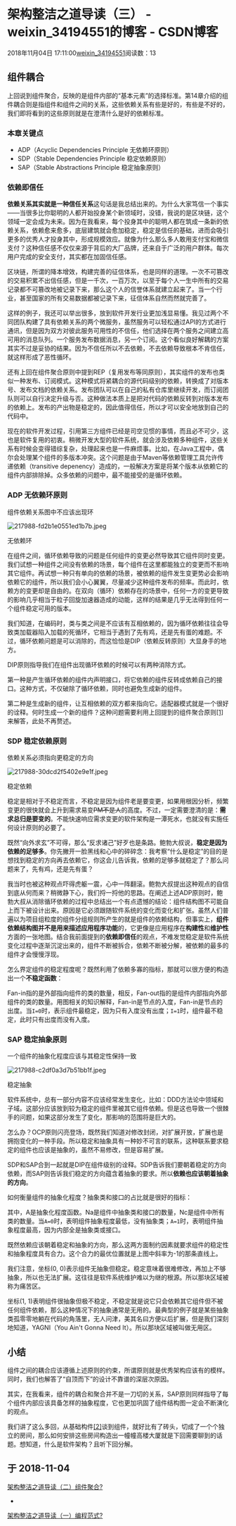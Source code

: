 # 架构整洁之道导读（三） - weixin_34194551的博客 - CSDN博客












2018年11月04日 17:11:00[weixin_34194551](https://me.csdn.net/weixin_34194551)阅读数：13









## 组件耦合

上回说到组件聚合，反映的是组件内部的“基本元素”的选择标准。第14章介绍的组件耦合则是指组件和组件之间的关系，这些依赖关系有些是好的，有些是不好的，我们即将看到的这些原则就是在澄清什么是好的依赖标准。

### 本章关键点
- ADP（Acyclic Dependencies Principle 无依赖环原则）
- SDP（Stable Dependencies Principle 稳定依赖原则）
- SAP（Stable Abstractions Principle 稳定抽象原则）

### 依赖即信任

**依赖关系其实就是一种信任关系**这句话是我总结出来的。为什么大家笃信一个事实——当很多比你聪明的人都开始投身某个新领域时，没错，我说的是区块链，这个领域一定会成为未来。因为在我看来，每个投身其中的聪明人都在筑成一条新的依赖关系，依赖愈来愈多，底层建筑就会愈加稳定，稳定是信任的基础，进而会吸引更多的优秀人才投身其中，形成规模效应。就像为什么那么多人敢用支付宝和微信支付？这种信任感不仅仅来源于背后的大厂品牌，还来自于广泛的用户群体。每次用户完成的安全支付，其实都在加固信任感。

区块链，所谓的降本增效，构建完善的征信体系，也是同样的道理。一次不可篡改的交易积累不出信任感，但是一千次，一百万次，以至于每个人一生中所有的交易记录都不可篡改地被记录下来，那么这个人的信誉体系就建立起来了。当一个行业，甚至国家的所有交易数据都被记录下来，征信体系自然而然就完善了。

这样的例子，我还可以举出很多，放到软件开发行业更加浅显易懂。我见过两个不同团队构建了具有依赖关系的两个微服务，虽然服务可以轻松通过API的方式进行通讯，但是因为双方对彼此服务可用性的不信任，他们选择在两个服务之间建立高可用的消息队列。一个服务发布数据消息，另一个订阅。这个看似良好解耦的方案其实不过是妥协的结果。因为不信任所以不去依赖，不去依赖导致根本不肯信任，就这样形成了恶性循环。

还有上回在组件聚合原则中提到REP（复用发布等同原则），其实组件的发布也类似一种发布、订阅模式。这种模式将紧耦合的源代码级别的依赖，转换成了对版本号、发布文档的依赖关系。发布团队可以在自己的私有仓库里继续开发，而订阅团队则可以自行决定升级与否。这种做法本质上是把对代码的依赖反转到对版本发布的依赖上。发布的产出物是稳定的，因此值得信任，所以才可以安全地放到自己的代码中。

现在的软件开发过程，引用第三方组件已经是司空见惯的事情，而且必不可少，这也是软件复用的初衷。稍微开发大型的软件系统，就会涉及依赖多种组件，这些关系有时候会变得错综复杂，处理起来也是一件麻烦事。比如，在Java工程中，偶尔会处理某个组件的多版本冲突。这个问题是由于Maven等依赖管理工具允许传递依赖（transitive depenency）造成的，一般解决方案是将某个版本从依赖它的组件内部排除掉。众多依赖的问题中，最不能接受的是循环依赖。

### ADP 无依赖环原则

> 
组件依赖关系图中不应该出现环






![217988-fd2b1e0551ed1b7b.jpeg](https://upload-images.jianshu.io/upload_images/217988-fd2b1e0551ed1b7b.jpeg)


无依赖环


在组件之间，循环依赖导致的问题是任何组件的变更必然导致其它组件同时变更。我们试想一种组件之间没有依赖的场景，每个组件在这里都能独立的变更而不影响其它组件。再试想一种只有单向的依赖的场景，被依赖的组件发生变更势必会影响依赖它的组件，所以我们会小心翼翼，尽量减少这种组件发布的频率。而此时，依赖方的变更却是自由的。在双向（循环）依赖存在的场景中，任何一方的变更导致的影响几乎相当于粒子回旋加速器造成的动能，这样的结果是几乎无法得到任何一个组件稳定可用的版本。

我们知道，在编码时，类与类之间是不应该有互相依赖的，因为循环依赖往往会导致类加载器陷入加载的死循环，它相当于遇到了先有鸡，还是先有蛋的难题。不过，循环依赖问题是可以消除的，而这恰恰是DIP（依赖反转原则）大显身手的地方。

DIP原则指导我们在组件出现循环依赖的时候可以有两种消除方式。

第一种是产生循环依赖的组件内声明接口，将它依赖的组件反转成依赖自己的接口。这种方式，不仅破除了循环依赖，同时也避免生成新的组件。

第二种是生成新的组件，让互相依赖的双方都来指向它。适配器模式就是一个很好的诠释。何时生成一个新的组件？这种问题需要利用上回提到的组件聚合原则[[1]](#fn1)来解答，此处不再赘述。

### SDP 稳定依赖原则

> 
依赖关系必须指向更稳定的方向






![217988-30dcd2f5402e9e1f.jpeg](https://upload-images.jianshu.io/upload_images/217988-30dcd2f5402e9e1f.jpeg)


稳定依赖


稳定是相对于不稳定而言，不稳定是因为组件老是要变更，如果用根因分析，频繁变更的很快就会上升到需求易变~~PM不是人~~的高度。不过，一定需要澄清的是：**需求总归是要变的**。不能快速响应需求变更的软件架构是一潭死水，也就没有实施任何设计原则的必要了。

既然“向外求玄”不可得，那么“反求诸己”好歹也是条路。鲍勃大叔说，**稳定是因为依赖的足够多**。你先撇开一脸黑线和心中的碎碎念：我考察“什么是稳定”的目的是想找到稳定的方向再去依赖它，你这会儿告诉我，依赖的足够多就稳定了？那么问题来了，先有鸡，还是先有蛋？

我当时也被这种观点吓得虎躯一震，心中一阵翻滚。鲍勃大叔提出这种观点的自信到底从何而来？稍微静下心，我们捋一捋他的思路。在阐述上述ADP原则时，鲍勃大叔从消除循环依赖的过程中总结出一个有点遗憾的结论：组件结构图不可能自上而下被设计出来。原因是它必须跟随软件系统的变化而变化和扩张。虽然人们普遍以为项目组粒度的组件分组规则所产生的就是组件的依赖结构，但事实上，**组件依赖结构图并不是用来描述应用程序功能**的，它更像是应用程序在**构建性**和**维护性**方面的一张地图。结合我前面提到的**依赖即信任**的观点，不难发觉稳定是软件系统变化过程中逐渐沉淀出来的，组件不断被拆合，依赖不断被分解，被依赖的最多的组件才会慢慢浮现。

怎么界定组件的稳定程度呢？既然利用了依赖多寡的指标，那就可以很方便的构造出一个**不稳定函数**：



Fan-in指的是外部指向组件的类的数量，相反，Fan-out指的是组件内部指向外部组件的类的数量。用图相关的知识解释，Fan-in是节点的入度，Fan-in是节点的出度。当`I=0`时，表示组件最稳定，因为只有入度没有出度；`I=1`时，组件最不稳定，此时只有出度而没有入度。

### SAP 稳定抽象原则

> 
一个组件的抽象化程度应该与其稳定性保持一致






![217988-c2df0a3d7b51bb1f.jpeg](https://upload-images.jianshu.io/upload_images/217988-c2df0a3d7b51bb1f.jpeg)


稳定抽象


软件系统中，总有一部分内容不应该经常发生变化，比如：DDD方法论中领域和子域。这部分应该放到较为稳定的组件里被其它组件依赖。但是这也导致一个很棘手的问题，如果这部分发生了变化，那影响的范围将是巨大的。

怎么办？OCP原则闪亮登场，既然我们知道对修改封闭，对扩展开放，扩展也是拥抱变化的一种手段。所以稳定和抽象具有一种妙不可言的联系，这种联系要求稳定的组件也应该是抽象的，虽然不易修改，但是容易扩展。

SDP和SAP合到一起就是DIP在组件级别的诠释。SDP告诉我们要朝着稳定的方向依赖，而SAP则告诉我们稳定的方向蕴含着抽象的要求。所以**依赖也应该朝着抽象的方向**。

如何衡量组件的抽象化程度？抽象类和接口的占比就是很好的指标：



其中，A是抽象化程度函数。Na是组件中抽象类和接口的数量，Nc是组件中所有类的数量。当`A=0`时，表明组件抽象程度最低，没有抽象类；`A=1`时，表明组件抽象程度最高，因为内部全是抽象类或接口。

既然依赖应该朝着稳定和抽象的方向，那么这两方面制约因素就要求组件的稳定性和抽象程度具有合力。这个合力的最优位置就是上图中斜率为-1的那条直线上。

我们注意，坐标(0, 0)表示组件无抽象但稳定。稳定意味着很难修改，再加上不够抽象，所以也无法扩展。这往往是软件系统维护难以为继的根源。所以那块区域被称为痛苦区。

坐标(1, 1)表明组件很抽象但极不稳定，不稳定就是说它只会依赖其它组件但不被任何组件依赖，那么这种情况下的抽象通常是无用的。最典型的例子就是某些抽象类孤零零地躺在代码的角落里，无人问津，美其名曰方便以后扩展，但是我们深刻地知道，YAGNI（You Ain't Gonna Need It）。所以那块区域被叫做无用区。

## 小结

组件之间的耦合应该遵循上述原则的约束，所谓原则就是优秀架构应该有的模样。同时，我们也解答了“自顶而下”的设计不靠谱的深层次原因。

其实，在我看来，组件的耦合和聚合并不是一刀切的关系，SAP原则同样指导了每个组件内部应该具备怎样的抽象程度，它也更加巩固了组件结构图一定会不断演化的观点。

我们讲了这么多回，从基础构件[[2]](#fn2)谈到组件，就好比有了砖头，切成了一个个独立的房间，那么如何安排这些房间构造出一幢幢高楼大厦就是下回需要聊到的话题。想知道，什么是软件架构？且听下回分解。

于 2018-11-04
- 
[架构整洁之道导读（二）组件聚合](https://www.jianshu.com/p/96e2d580374f)[?](#fnref1)

- 
[架构整洁之道导读（一）编程范式](https://www.jianshu.com/p/1100936e9f76)[?](#fnref2)






